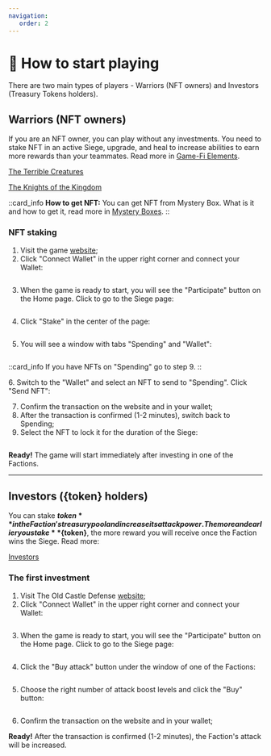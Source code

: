 ```yaml
---
navigation:
   order: 2
---
```


# 🚀 How to start playing

<p>There are two main types of players - Warriors (NFT owners) and Investors (Treasury Tokens holders).</p>

## Warriors (NFT owners)

<div>

If you are an NFT owner, you can play without any investments. You need to stake NFT 
in an active Siege, upgrade, and heal to increase abilities to earn more rewards than 
your teammates. Read more in <a href="game-fi-elements.md" class="doc-link">Game-Fi Elements</a>.

<a href="terrible-creatures" 
 class="docs-item _creatures">The Terrible Creatures</a>

<a href="knights-of-the-kingdom" 
 class="docs-item _knights">The Knights of the Kingdom</a>

</div>

::card_info
**How to get NFT:** You can get NFT from Mystery Box. What is it and how to get it, read 
more in <a href="mystery-boxes.md" class="doc-link">Mystery Boxes</a>.
::

### NFT staking
<div>

1. Visit the game <a href="https://theoldcastle.xyz/" class="doc-link">website</a>;
2. Click "Connect Wallet" in the upper right corner and connect your Wallet:
<img src="/assets/docs/.gitbook/assets/connect_wallet.png" alt="">
</div>

<div>

3. When the game is ready to start, you will see the "Participate" button on the Home page.
   Click to go to the Siege page:
<img src="/assets/docs/.gitbook/assets/participate.png" alt="">
</div>

<div>

4. Click "Stake" in the center of the page:
<img src="/assets/docs/.gitbook/assets/stake.png" alt="">
</div>

<div>

5. You will see a window with tabs "Spending" and "Wallet":
<img src="/assets/docs/.gitbook/assets/spending.png" alt="">
</div>

::card_info
If you have NFTs on "Spending" go to step 9.
::

<div>
6. Switch to the "Wallet" and select an NFT to send to "Spending". Click "Send NFT":
<img src="/assets/docs/.gitbook/assets/wallet.png" alt="">
</div>

<div>

7. Confirm the transaction on the website and in your wallet;
8. After the transaction is confirmed (1-2 minutes), switch back to Spending;
9. Select the NFT to lock it for the duration of the Siege:
<img src="/assets/docs/.gitbook/assets/nft_on_spending.png" alt="">
</div>

<div>

**Ready!** The game will start immediately after investing in one of the Factions.
<img src="/assets/docs/.gitbook/assets/stake_ready.png" alt="">
</div>

***

## Investors ({token} holders)

<div>

You can stake **${token}** in the Faction's treasury pool and increase its attack power. 
The more and earlier you stake **${token}**, the more reward you will receive once the 
Faction wins the Siege. Read more:

<a href="investors" 
 class="docs-item">Investors</a>
</div>

### The first investment

<div>

1. Visit The Old Castle Defense <a href="https://theoldcastle.xyz/" class="doc-link">website</a>;
2. Click "Connect Wallet" in the upper right corner and connect your Wallet:
<img src="/assets/docs/.gitbook/assets/connect_wallet.png" alt="">
</div>

<div>

3. When the game is ready to start, you will see the "Participate" button on the Home page. 
Click to go to the Siege page:
<img src="/assets/docs/.gitbook/assets/participate.png" alt="">
</div>

<div>

4. Click the "Buy attack" button under the window of one of the Factions:
<img src="/assets/docs/.gitbook/assets/buy_attack_button.png" alt="">
</div>

<div>

5. Choose the right number of attack boost levels and click the "Buy" button:
<img src="/assets/docs/.gitbook/assets/attack_levels_{blockchain}_{token}.png" alt="">
</div>

<div>

6. Confirm the transaction on the website and in your wallet;
</div>

<div>

**Ready!** After the transaction is confirmed (1-2 minutes), the Faction's attack will be increased.
<img src="/assets/docs/.gitbook/assets/investment_ready.png" alt="">
</div>